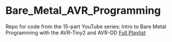 # Bare_Metal_AVR_Programming

Repo for code from the 15-part YouTube series: Intro to Bare Metal Programming with the AVR-Tiny2 and AVR-DD
[Full Playlist](https://www.youtube.com/playlist?list=PLtQdQmNK_0DQ8KGcZ1BOPv-3RDPvtqJ1H)
